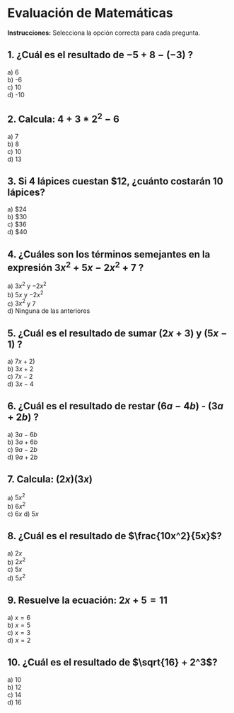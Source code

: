 # Evaluación de Matemáticas

**Instrucciones:** Selecciona la opción correcta para cada pregunta.

## 1. ¿Cuál es el resultado de $-5 + 8 - (-3)$ ?  
 a) 6  
 b) -6  
 c) 10  
 d) -10  

## 2. Calcula: $4 + 3 * 2^2 - 6$  
 a) 7  
 b) 8  
 c) 10  
 d) 13  

## 3. Si 4 lápices cuestan $12, ¿cuánto costarán 10 lápices?  
 a) $24  
 b) $30  
 c) $36  
 d) $40  

## 4. ¿Cuáles son los términos semejantes en la expresión $3x^2 + 5x - 2x^2 + 7$ ?  
 a) $3x^2$ y $-2x^2$  
 b) $5x$ y $-2x^2$  
 c) $3x^2$ y $7$  
 d) Ninguna de las anteriores  

## 5. ¿Cuál es el resultado de sumar $(2x + 3)$ y $(5x - 1)$ ?  
 a) $7x + 2$)  
 b) $3x + 2$  
 c) $7x - 2$  
 d) $3x - 4$  

## 6. ¿Cuál es el resultado de restar $(6a - 4b)$ - $(3a + 2b)$ ?  
 a) $3a - 6b$  
 b) $3a + 6b$  
 c) $9a - 2b$  
 d) $9a + 2b$  

## 7. Calcula: $(2x)(3x)$  
 a) $5x^2$  
 b) $6x^2$  
 c) $6x$ 
 d) $5x$

## 8. ¿Cuál es el resultado de $\frac{10x^2}{5x}$?  
 a) $2x$  
 b) $2x^2$  
 c) $5x$  
 d) $5x^2$  

## 9. Resuelve la ecuación: $2x + 5 = 11$ 
 a) $x = 6$  
 b) $x = 5$  
 c) $x = 3$  
 d) $x = 2$  

## 10. ¿Cuál es el resultado de $\sqrt{16} + 2^3$?  
 a) 10  
 b) 12  
 c) 14  
 d) 16  
